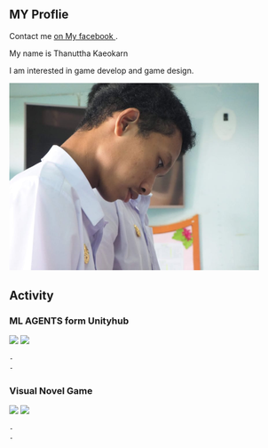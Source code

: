 ## MY Proflie 

Contact me [on My facebook ](https://www.facebook.com/profile.php?id=100005243828846).

My name is Thanuttha Kaeokarn

I am interested in game develop and game design.

<img src="images/team.jpg" width="450">


## Activity
### ML AGENTS form Unityhub

<p float="left">
  <img src="images/.jpg" width="300">
  <img src="images/.jpg" width="300">
</p>  

```markdown
-
-
```

### Visual Novel Game

<p float="left">
  <img src="images/.jpg" width="300">
  <img src="images/.jpg" width="300">
</p> 

```markdown
-
-
```
